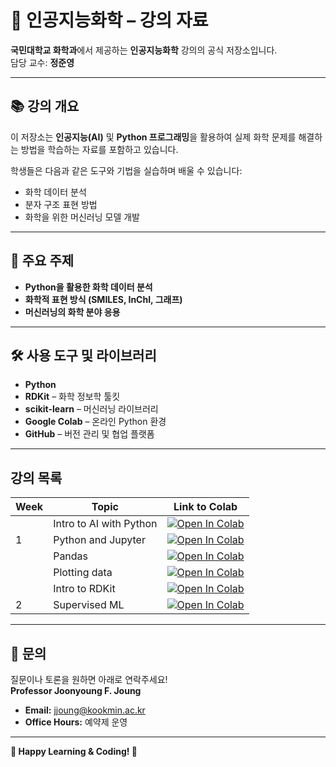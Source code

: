 # 🧪 인공지능화학 – 강의 자료  

**국민대학교 화학과**에서 제공하는 **인공지능화학** 강의의 공식 저장소입니다.  
담당 교수: **정준영**  

---

## 📚 **강의 개요**  
이 저장소는 **인공지능(AI)** 및 **Python 프로그래밍**을 활용하여 실제 화학 문제를 해결하는 방법을 학습하는 자료를 포함하고 있습니다.  

학생들은 다음과 같은 도구와 기법을 실습하며 배울 수 있습니다:  
- 화학 데이터 분석  
- 분자 구조 표현 방법  
- 화학을 위한 머신러닝 모델 개발  

---

## 🔑 **주요 주제**  

- **Python을 활용한 화학 데이터 분석**  
- **화학적 표현 방식 (SMILES, InChI, 그래프)**  
- **머신러닝의 화학 분야 응용**  

---

## 🛠️ **사용 도구 및 라이브러리**  

- **Python**  
- **RDKit** – 화학 정보학 툴킷  
- **scikit-learn** – 머신러닝 라이브러리  
- **Google Colab** – 온라인 Python 환경  
- **GitHub** – 버전 관리 및 협업 플랫폼  

---
## 강의 목록
| Week | Topic                             | Link to Colab |
|------|-----------------------------------|--------------|
|      | Intro to AI with Python               | [![Open In Colab](https://colab.research.google.com/assets/colab-badge.svg)](https://colab.research.google.com/github/jfjoung/AI_For_Chemistry/blob/main/Week_1_Introduction_to_AI_with_Python.ipynb) |
| 1    | Python and Jupyter               | [![Open In Colab](https://colab.research.google.com/assets/colab-badge.svg)](https://colab.research.google.com/github/jfjoung/AI_For_Chemistry/blob/main/Week_1_Python_Basics.ipynb) |
|      | Pandas                            | [![Open In Colab](https://colab.research.google.com/assets/colab-badge.svg)](https://colab.research.google.com/github/jfjoung/AI_For_Chemistry/blob/main/Week_1_Pandas_Basics.ipynb) |
|      | Plotting data                     | [![Open In Colab](https://colab.research.google.com/assets/colab-badge.svg)](https://colab.research.google.com/github/jfjoung/AI_For_Chemistry/blob/main/Week_1_Plotting_data.ipynb) |
|      | Intro to RDKit                    | [![Open In Colab](https://colab.research.google.com/assets/colab-badge.svg)](https://colab.research.google.com/github/jfjoung/AI_For_Chemistry/blob/main/Week_1_rdkit_basics.ipynb) |
| 2    | Supervised ML                     | [![Open In Colab](https://colab.research.google.com/assets/colab-badge.svg)](https://colab.research.google.com/) |


---

## 📧 **문의**  
질문이나 토론을 원하면 아래로 연락주세요!  
**Professor Joonyoung F. Joung**  
- **Email:** [jjoung@kookmin.ac.kr](mailto:jjoung@kookmin.ac.kr)  
- **Office Hours:** 예약제 운영 

---

**📢 Happy Learning & Coding! 🚀**  
